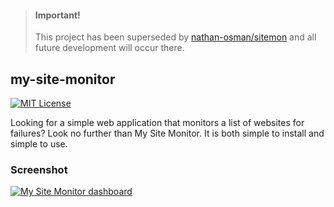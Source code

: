 > #### Important!
> 
> This project has been superseded by [nathan-osman/sitemon](https://github.com/nathan-osman/sitemon) and all future development will occur there.

## my-site-monitor

[![MIT License](http://img.shields.io/badge/license-MIT-9370d8.svg?style=flat)](http://opensource.org/licenses/MIT)

Looking for a simple web application that monitors a list of websites for failures? Look no further than My Site Monitor. It is both simple to install and simple to use.

### Screenshot

[![My Site Monitor dashboard](https://i.stack.imgur.com/GjeYf.png)](https://i.stack.imgur.com/Tnn2Y.png)
